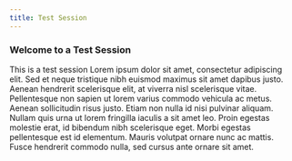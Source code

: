```yaml
---
title: Test Session
---
```


### Welcome to a Test Session

This is a test session Lorem ipsum dolor sit amet, consectetur adipiscing elit. Sed et neque tristique nibh euismod maximus sit amet dapibus justo. Aenean hendrerit scelerisque elit, at viverra nisl scelerisque vitae. Pellentesque non sapien ut lorem varius commodo vehicula ac metus. Aenean sollicitudin risus justo. Etiam non nulla id nisi pulvinar aliquam. Nullam quis urna ut lorem fringilla iaculis a sit amet leo. Proin egestas molestie erat, id bibendum nibh scelerisque eget. Morbi egestas pellentesque est id elementum. Mauris volutpat ornare nunc ac mattis. Fusce hendrerit commodo nulla, sed cursus ante ornare sit amet.